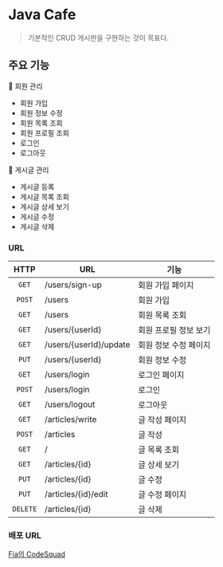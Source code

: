# Java Cafe

> 기본적인 CRUD 게시판을 구현하는 것이 목표다.

## 주요 기능

📎 회원 관리
   - 회원 가입
   - 회원 정보 수정
   - 회원 목록 조회
   - 회원 프로필 조회
   - 로그인
   - 로그아웃

📎 게시글 관리
   - 게시글 등록
   - 게시글 목록 조회
   - 게시글 상세 보기
   - 게시글 수정
   - 게시글 삭제

### URL

|   HTTP   | URL                    | 기능           |
|:--------:|------------------------|--------------|
|  `GET`   | /users/sign-up         | 회원 가입 페이지    |
|  `POST`  | /users                 | 회원 가입        |
|  `GET`   | /users                 | 회원 목록 조회     |
|  `GET`   | /users/{userId}        | 회원 프로필 정보 보기 |
|  `GET`   | /users/{userId}/update | 회원 정보 수정 페이지 |
|  `PUT`   | /users/{userId}        | 회원 정보 수정     |
|  `GET`   | /users/login           | 로그인 페이지      |
|  `POST`  | /users/login           | 로그인          |
|  `GET`   | /users/logout          | 로그아웃         |
|  `GET`   | /articles/write        | 글 작성 페이지     |
|  `POST`  | /articles              | 글 작성         |
|  `GET`   | /                      | 글 목록 조회      |
|  `GET`   | /articles/{id}         | 글 상세 보기      |
|  `PUT`   | /articles/{id}         | 글 수정         |
|  `PUT`   | /articles/{id}/edit    | 글 수정 페이지     |
| `DELETE` | /articles/{id}         | 글 삭제         |

### 배포 URL

[Fia의 CodeSquad](http://43.201.78.83:8080/)

